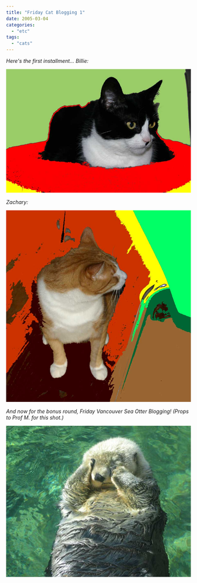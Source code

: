 ```yaml
---
title: "Friday Cat Blogging 1"
date: 2005-03-04
categories: 
  - "etc"
tags: 
  - "cats"
---
```


_Here's the first installment..._ _Billie:_

![](images/fcb-03042005-1.jpg)

_Zachary:_

![](images/fcb-03042005-2.jpg)

_And now for the bonus round, Friday Vancouver Sea Otter Blogging! (Props to Prof M. for this shot.)_

![](images/fcb-03042005-3.jpg)
